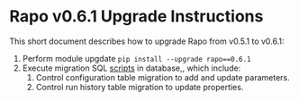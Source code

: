 # Rapo v0.6.1 Upgrade Instructions
This short document describes how to upgrade Rapo from v0.5.1 to v0.6.1:

1. Perform module upgdate `pip install --upgrade rapo==0.6.1`
1. Execute migration SQL [scripts](upgrade.sql) in database,, which include:
    1. Control configuration table migration to add and update parameters.
    1. Control run history table migration to update properties.
